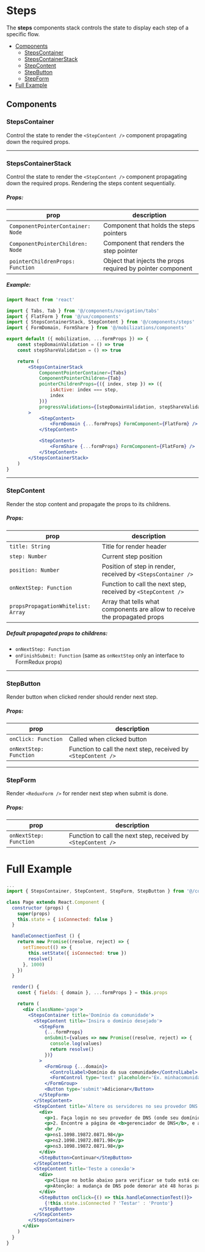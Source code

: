 # Steps

The **steps** components stack controls the state to display each step of a specific flow.

- [Components](#components)
  - [StepsContainer](#stepscontainer)
  - [StepsContainerStack](#stepscontainerstack)
  - [StepContent](#stepcontent)
  - [StepButton](#stepbutton)
  - [StepForm](#stepform)
- [Full Example](#fullexample)

## Components

### StepsContainer

Control the state to render the `<StepContent />` component propagating down the required props.

---

### StepsContainerStack

Control the state to render the `<StepContent />` component propagating down the required props.
Rendering the steps content sequentially.

##### Props:

| prop                              | description                                                 |
| --------------------------------- | ----------------------------------------------------------- |
| `ComponentPointerContainer: Node` | Component that holds the steps pointers                     |
| `ComponentPointerChildren: Node`  | Component that renders the step pointer                     |
| `pointerChildrenProps: Function`  | Object that injects the props required by pointer component |

##### Example:

```jsx
import React from 'react'

import { Tabs, Tab } from '@/components/navigation/tabs'
import { FlatForm } from '@/ux/components'
import { StepsContainerStack, StepContent } from '@/components/steps'
import { FormDomain, FormShare } from '@/mobilizations/components'

export default ({ mobilization, ...formProps }) => {
	const stepDomainValidation = () => true
	const stepShareValidation = () => true

	return (
		<StepsContainerStack
			ComponentPointerContainer={Tabs}
			ComponentPointerChildren={Tab}
			pointerChildrenProps={({ index, step }) => ({
				isActive: index === step,
				index
			})}
			progressValidations={[stepDomainValidation, stepShareValidation]}
		>
			<StepContent>
				<FormDomain {...formProps} FormComponent={FlatForm} />
			</StepContent>

			<StepContent>
				<FormShare {...formProps} FormComponent={FlatForm} />
			</StepContent>
		</StepsContainerStack>
	)
}
```

---

### StepContent

Render the stop content and propagate the props to its childrens.

##### Props:

| prop                               | description                                                                |
| ---------------------------------- | -------------------------------------------------------------------------- |
| `title: String`                    | Title for render header                                                    |
| `step: Number`                     | Current step position                                                      |
| `position: Number`                 | Position of step in render, received by `<StepsContainer />`               |
| `onNextStep: Function`             | Function to call the next step, received by `<StepContent />`              |
| `propsPropagationWhitelist: Array` | Array that tells what components are allow to receive the propagated props |

##### Default propagated props to childrens:

- `onNextStep: Function`
- `onFinishSubmit: Function` (same as `onNextStep` only an interface to FormRedux props)

---

### StepButton

Render button when clicked render should render next step.

##### Props:

| prop                   | description                                                   |
| ---------------------- | ------------------------------------------------------------- |
| `onClick: Function`    | Called when clicked button                                    |
| `onNextStep: Function` | Function to call the next step, received by `<StepContent />` |

---

### StepForm

Render `<ReduxForm />` for render next step when submit is done.

##### Props:

| prop                   | description                                                   |
| ---------------------- | ------------------------------------------------------------- |
| `onNextStep: Function` | Function to call the next step, received by `<StepContent />` |

# Full Example

```jsx
...
import { StepsContainer, StepContent, StepForm, StepButton } from '@/components/steps'

class Page extends React.Component {
  constructor (props) {
    super(props)
    this.state = { isConnected: false }
  }

  handleConnectionTest () {
    return new Promise((resolve, reject) => {
      setTimeout(() => {
        this.setState({ isConnected: true })
        resolve()
      }, 1000)
    })
  }

  render() {
    const { fields: { domain }, ...formProps } = this.props

    return (
      <div className='page'>
        <StepsContainer title='Domínio da comunidade'>
          <StepContent title='Insira o domínio desejado'>
            <StepForm
              {...formProps}
              onSubmit={values => new Promise((resolve, reject) => {
                console.log(values)
                return resolve()
              })}
            >
              <FormGroup {...domain}>
                <ControlLabel>Domínio da sua comunidade</ControlLabel>
                <FormControl type='text' placeholder='Ex. minhacomunidade.org' />
              </FormGroup>
              <Button type='submit'>Adicionar</Button>
            </StepForm>
          </StepContent>
          <StepContent title='Altere os servidores no seu provedor DNS'>
            <div>
              <p>1. Faça login no seu provedor de DNS (onde seu domínio está registrado, por exemplo GoDaddy, Locaweb, RegistroBR)</p>
              <p>2. Encontre a página de <b>gerenciador de DNS</b>, e altere os <b>nomes de servidor</b> para os servidores do Bonde:</p>
              <br />
              <p>ns1.1098.19872.0871.98</p>
              <p>ns2.1098.19872.0871.98</p>
              <p>ns3.1098.19872.0871.98</p>
            </div>
            <StepButton>Continuar</StepButton>
          </StepContent>
          <StepContent title='Teste a conexão'>
            <div>
              <p>Clique no botão abaixo para verificar se tudo está certo.</p>
              <p>Atenção: a mudança de DNS pode demorar até 48 horas para ser propagada pela internet.</p>
            </div>
            <StepButton onClick={() => this.handleConnectionTest()}>
              {!this.state.isConnected ? 'Testar' : 'Pronto'}
            </StepButton>
          </StepContent>
        </StepsContainer>
      </div>
    )
  }
}
```
